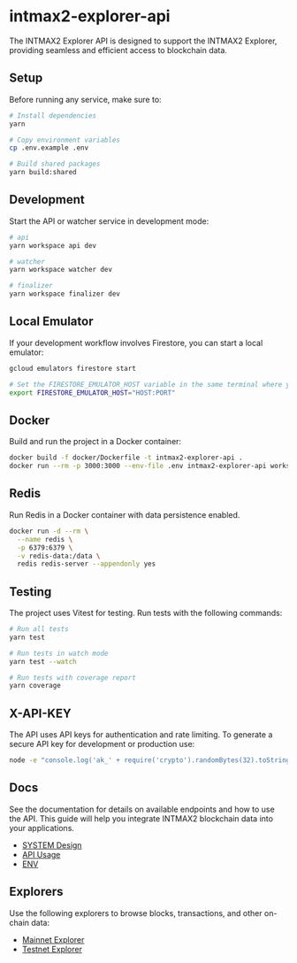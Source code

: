 # intmax2-explorer-api

The INTMAX2 Explorer API is designed to support the INTMAX2 Explorer, providing seamless and efficient access to blockchain data.

## Setup

Before running any service, make sure to:

```sh
# Install dependencies
yarn

# Copy environment variables
cp .env.example .env

# Build shared packages
yarn build:shared
```

## Development

Start the API or watcher service in development mode:

```sh
# api
yarn workspace api dev

# watcher
yarn workspace watcher dev

# finalizer
yarn workspace finalizer dev
```

## Local Emulator

If your development workflow involves Firestore, you can start a local emulator:

```sh
gcloud emulators firestore start

# Set the FIRESTORE_EMULATOR_HOST variable in the same terminal where you will run your application.
export FIRESTORE_EMULATOR_HOST="HOST:PORT"
```

## Docker

Build and run the project in a Docker container:

```sh
docker build -f docker/Dockerfile -t intmax2-explorer-api .
docker run --rm -p 3000:3000 --env-file .env intmax2-explorer-api workspace api start
```

## Redis

Run Redis in a Docker container with data persistence enabled.

```sh
docker run -d --rm \
  --name redis \
  -p 6379:6379 \
  -v redis-data:/data \
  redis redis-server --appendonly yes
```

## Testing

The project uses Vitest for testing. Run tests with the following commands:

```sh
# Run all tests
yarn test

# Run tests in watch mode
yarn test --watch

# Run tests with coverage report
yarn coverage
```

## X-API-KEY

The API uses API keys for authentication and rate limiting. To generate a secure API key for development or production use:

```sh
node -e "console.log('ak_' + require('crypto').randomBytes(32).toString('base64url'))"
```

## Docs

See the documentation for details on available endpoints and how to use the API.
This guide will help you integrate INTMAX2 blockchain data into your applications.

- [SYSTEM Design](./docs/SYSTEM_DESIGN.md)
- [API Usage](./docs/API.md)
- [ENV](./packages/shared/src/config/index.ts)

## Explorers

Use the following explorers to browse blocks, transactions, and other on-chain data:

- [Mainnet Explorer](https://explorer.intmax.io)
- [Testnet Explorer](https://beta.testnet.explorer.intmax.io)
